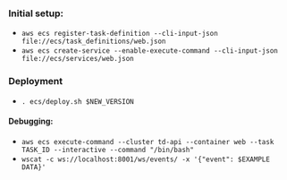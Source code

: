 ### Initial setup:
* `aws ecs register-task-definition --cli-input-json file://ecs/task_definitions/web.json`
* `aws ecs create-service --enable-execute-command --cli-input-json file://ecs/services/web.json`

### Deployment

* `. ecs/deploy.sh $NEW_VERSION`

#### Debugging:
* `aws ecs execute-command --cluster td-api --container web --task TASK_ID --interactive --command "/bin/bash"`
* `wscat -c ws://localhost:8001/ws/events/ -x '{"event": $EXAMPLE DATA}'`
